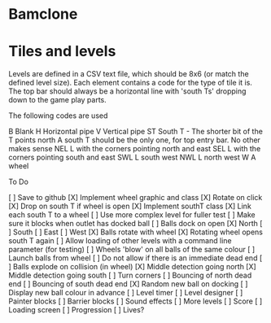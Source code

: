 Bamclone
========

Tiles and levels
================

Levels are defined in a CSV text file, which should be 8x6 (or match the defined level size). Each element contains a code for the type of tile it is. The top bar should always be a horizontal line with 'south Ts' dropping down to the game play parts.

The following codes are used

B       Blank
H       Horizontal pipe
V       Vertical pipe
ST      South T - The shorter bit of the T points north
        A south T should be the only one, for top entry bar. No other makes sense
NEL     L with the corners pointing north and east
SEL     L with the corners pointing south and east
SWL     L south west
NWL     L north west
W       A wheel



To Do

[ ] Save to github
[X] Implement wheel graphic and class
    [X] Rotate on click
[X] Drop on south T if wheel is open
  [X] Implement southT class
  [X] Link each south T to a wheel
    [ ] Use more complex level for fuller test
  [ ] Make sure it blocks when outlet has docked ball
[ ] Balls dock on open
    [X] North
    [ ] South
    [ ] East
    [ ] West
[X] Balls rotate with wheel
[X] Rotating wheel opens south T again
[ ] Allow loading of other levels with a command line parameter (for testing)
[ ] Wheels 'blow' on all balls of the same colour
[ ] Launch balls from wheel
  [ ] Do not allow if there is an immediate dead end
[ ] Balls explode on collision (in wheel)
[X] Middle detection going north
[X] Middle detection going south
[ ] Turn corners
[ ] Bouncing of north dead end
[ ] Bouncing of south dead end
[X] Random new ball on docking 
[ ] Display new ball colour in advance
[ ] Level timer
[ ] Level designer
[ ] Painter blocks
[ ] Barrier blocks
[ ] Sound effects
[ ] More levels
[ ] Score
[ ] Loading screen
[ ] Progression
[ ] Lives?